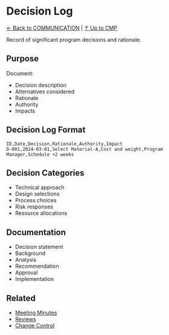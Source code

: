 # Decision Log

[← Back to COMMUNICATION](../README.md) | [↑ Up to CMP](../../README.md)

Record of significant program decisions and rationale.

## Purpose

Document:
- Decision description
- Alternatives considered
- Rationale
- Authority
- Impacts

## Decision Log Format

```csv
ID,Date,Decision,Rationale,Authority,Impact
D-001,2024-03-01,Select Material-A,Cost and weight,Program Manager,Schedule +2 weeks
```

## Decision Categories

- Technical approach
- Design selections
- Process choices
- Risk responses
- Resource allocations

## Documentation

- Decision statement
- Background
- Analysis
- Recommendation
- Approval
- Implementation

## Related

- [Meeting Minutes](MEETINGS/MOM/)
- [Reviews](../../GOVERNANCE/REVIEWS/)
- [Change Control](../../CONFIGURATION/CHANGE_CONTROL/)
